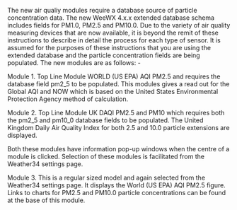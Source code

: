 The new air qualiy modules require a database source of particle concentration data. The new WeeWX 4.x.x extended database schema includes fields for PM1.0, PM2.5 and PM10.0. Due to the variety of air quality measuring devices that are now available, it is beyond the remit of these instructions to describe in detail the process for each type of sensor. It is assumed for the purposes of these instructions that you are using the extended database and the particle concentration fields are being populated. The new modules are as follows: -

Module 1. Top Line Module WORLD (US EPA) AQI PM2.5 and requires the database field pm2_5 to be populated. This modules gives a read out for the Global AQI and NOW which is based on the United States Environmental Protection Agency method of calculation.

Module 2. Top Line Module UK DAQI PM2.5 and PM10 which requires both the pm2_5 and pm10_0 database fields to be populated. The United Kingdom Daily Air Quality Index for both 2.5 and 10.0 particle extensions are displayed.

Both these modules have information pop-up windows when the centre of a module is clicked. Selection of these modules is facilitated from the Weather34 settings page.

Module 3. This is a regular sized model and again selected from the Weather34 settings page. It displays the World (US EPA) AQI PM2.5 figure. Links to charts for PM2.5 and PM10.0 particle concentrations can be found at the base of this module.
